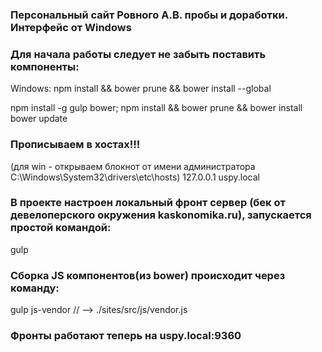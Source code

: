 ### Персональный сайт Ровного А.В. пробы и доработки. Интерфейс от Windows
### Для начала работы следует не забыть поставить компоненты: ###
Windows:
npm install &&  bower prune && bower install --global

npm install -g gulp bower;
npm install &&  bower prune && bower install
bower update

### Прописываем в хостах!!! ###
(для win - открываем блокнот от имени администратора C:\Windows\System32\drivers\etc\hosts)
127.0.0.1 uspy.local

### В проекте настроен локальный фронт сервер (бек от девелоперского окружения kaskonomika.ru), запускается простой командой: ###
gulp 

### Сборка JS компонентов(из bower) происходит через команду: ###
gulp js-vendor // --> ./sites/src/js/vendor.js

### Фронты работают теперь на uspy.local:9360
